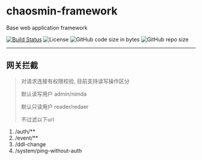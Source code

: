 # chaosmin-framework
Base web application framework

[![Build Status](https://travis-ci.org/chaosmin/chaosmin-framework.svg?branch=master)](https://travis-ci.org/chaosmin/chaosmin-framework)
![License](https://img.shields.io/github/license/chaosmin/chaosmin-framework.svg)
![GitHub code size in bytes](https://img.shields.io/github/languages/code-size/chaosmin/chaosmin-framework)
![GitHub repo size](https://img.shields.io/github/repo-size/chaosmin/chaosmin-framework)

---

## 网关拦截

> 对请求连接有权限校验, 目前支持读写操作区分
>
> 默认读写用户 admin/nimda
>
> 默认只读用户 reader/redaer
>
> 不过滤以下url

1. /auth/**
2. /event/**
3. /ddl-change
4. /system/ping-without-auth

